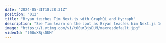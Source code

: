 ```yaml
---
date: "2024-05-31T18:28:31Z"
position: "012"
title: "Bryan teaches Tim Next.js with GraphQL and Hygraph"
description: "See Tim learn on the spot as Bryan teaches him Next.js 14 app directory with GraphQL and \"load more\" functionality with Hygraph.\n\nAsk us any questions in the chat and join the community: https://slack.hygraph.com"
image: "https://i.ytimg.com/vi/t00uXBjsDUM/maxresdefault.jpg"
videoId: "t00uXBjsDUM"
---
```


